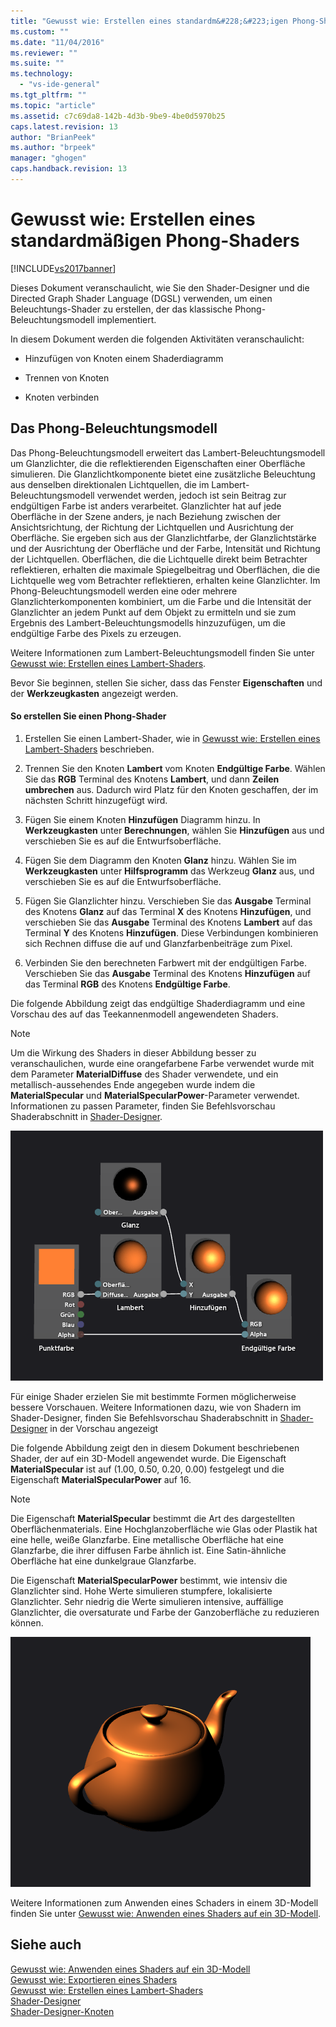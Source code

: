 ```yaml
---
title: "Gewusst wie: Erstellen eines standardm&#228;&#223;igen Phong-Shaders | Microsoft Docs"
ms.custom: ""
ms.date: "11/04/2016"
ms.reviewer: ""
ms.suite: ""
ms.technology: 
  - "vs-ide-general"
ms.tgt_pltfrm: ""
ms.topic: "article"
ms.assetid: c7c69da8-142b-4d3b-9be9-4be0d5970b25
caps.latest.revision: 13
author: "BrianPeek"
ms.author: "brpeek"
manager: "ghogen"
caps.handback.revision: 13
---
```

# Gewusst wie: Erstellen eines standardm&#228;&#223;igen Phong-Shaders
[!INCLUDE[vs2017banner](../code-quality/includes/vs2017banner.md)]

Dieses Dokument veranschaulicht, wie Sie den Shader\-Designer und die Directed Graph Shader Language \(DGSL\) verwenden, um einen Beleuchtungs\-Shader zu erstellen, der das klassische Phong\-Beleuchtungsmodell implementiert.  
  
 In diesem Dokument werden die folgenden Aktivitäten veranschaulicht:  
  
-   Hinzufügen von Knoten einem Shaderdiagramm  
  
-   Trennen von Knoten  
  
-   Knoten verbinden  
  
## Das Phong\-Beleuchtungsmodell  
 Das Phong\-Beleuchtungsmodell erweitert das Lambert\-Beleuchtungsmodell um Glanzlichter, die die reflektierenden Eigenschaften einer Oberfläche simulieren.  Die Glanzlichtkomponente bietet eine zusätzliche Beleuchtung aus denselben direktionalen Lichtquellen, die im Lambert\-Beleuchtungsmodell verwendet werden, jedoch ist sein Beitrag zur endgültigen Farbe ist anders verarbeitet.  Glanzlichter hat auf jede Oberfläche in der Szene anders, je nach Beziehung zwischen der Ansichtsrichtung, der Richtung der Lichtquellen und Ausrichtung der Oberfläche.  Sie ergeben sich aus der Glanzlichtfarbe, der Glanzlichtstärke und der Ausrichtung der Oberfläche und der Farbe, Intensität und Richtung der Lichtquellen.  Oberflächen, die die Lichtquelle direkt beim Betrachter reflektieren, erhalten die maximale Spiegelbeitrag und Oberflächen, die die Lichtquelle weg vom Betrachter reflektieren, erhalten keine Glanzlichter.  Im Phong\-Beleuchtungsmodell werden eine oder mehrere Glanzlichterkomponenten kombiniert, um die Farbe und die Intensität der Glanzlichter an jedem Punkt auf dem Objekt zu ermitteln und sie zum Ergebnis des Lambert\-Beleuchtungsmodells hinzuzufügen, um die endgültige Farbe des Pixels zu erzeugen.  
  
 Weitere Informationen zum Lambert\-Beleuchtungsmodell finden Sie unter [Gewusst wie: Erstellen eines Lambert\-Shaders](../designers/how-to-create-a-basic-lambert-shader.md).  
  
 Bevor Sie beginnen, stellen Sie sicher, dass das Fenster **Eigenschaften** und der **Werkzeugkasten** angezeigt werden.  
  
#### So erstellen Sie einen Phong\-Shader  
  
1.  Erstellen Sie einen Lambert\-Shader, wie in [Gewusst wie: Erstellen eines Lambert\-Shaders](../designers/how-to-create-a-basic-lambert-shader.md) beschrieben.  
  
2.  Trennen Sie den Knoten **Lambert** vom Knoten **Endgültige Farbe**.  Wählen Sie das **RGB** Terminal des Knotens **Lambert**, und dann **Zeilen umbrechen** aus.  Dadurch wird Platz für den Knoten geschaffen, der im nächsten Schritt hinzugefügt wird.  
  
3.  Fügen Sie einem Knoten **Hinzufügen** Diagramm hinzu.  In **Werkzeugkasten** unter **Berechnungen**, wählen Sie **Hinzufügen** aus und verschieben Sie es auf die Entwurfsoberfläche.  
  
4.  Fügen Sie dem Diagramm den Knoten **Glanz** hinzu.  Wählen Sie im **Werkzeugkasten** unter **Hilfsprogramm** das Werkzeug **Glanz** aus, und verschieben Sie es auf die Entwurfsoberfläche.  
  
5.  Fügen Sie Glanzlichter hinzu.  Verschieben Sie das **Ausgabe** Terminal des Knotens **Glanz** auf das Terminal **X** des Knotens **Hinzufügen**, und verschieben Sie das **Ausgabe** Terminal des Knotens **Lambert** auf das Terminal **Y** des Knotens **Hinzufügen**.  Diese Verbindungen kombinieren sich Rechnen diffuse die auf und Glanzfarbenbeiträge zum Pixel.  
  
6.  Verbinden Sie den berechneten Farbwert mit der endgültigen Farbe.  Verschieben Sie das **Ausgabe** Terminal des Knotens **Hinzufügen** auf das Terminal **RGB** des Knotens **Endgültige Farbe**.  
  
 Die folgende Abbildung zeigt das endgültige Shaderdiagramm und eine Vorschau des auf das Teekannenmodell angewendeten Shaders.  
  
> [!NOTE]
>  Um die Wirkung des Shaders in dieser Abbildung besser zu veranschaulichen, wurde eine orangefarbene Farbe verwendet wurde mit dem Parameter **MaterialDiffuse** des Shader verwendete, und ein metallisch\-aussehendes Ende angegeben wurde indem die **MaterialSpecular** und **MaterialSpecularPower**\-Parameter verwendet.  Informationen zu passen Parameter, finden Sie Befehlsvorschau Shaderabschnitt in [Shader\-Designer](../designers/shader-designer.md).  
  
 ![Shader&#45;Diagramm und eine Vorschau seiner Effekte](../designers/media/digit-lighting-graph.png "Digit\-Lighting\-Graph")  
  
 Für einige Shader erzielen Sie mit bestimmte Formen möglicherweise bessere Vorschauen.  Weitere Informationen dazu, wie von Shadern im Shader\-Designer, finden Sie Befehlsvorschau Shaderabschnitt in [Shader\-Designer](../designers/shader-designer.md) in der Vorschau angezeigt  
  
 Die folgende Abbildung zeigt den in diesem Dokument beschriebenen Shader, der auf ein 3D\-Modell angewendet wurde.  Die Eigenschaft **MaterialSpecular** ist auf \(1.00, 0.50, 0.20, 0.00\) festgelegt und die Eigenschaft **MaterialSpecularPower** auf 16.  
  
> [!NOTE]
>  Die Eigenschaft **MaterialSpecular** bestimmt die Art des dargestellten Oberflächenmaterials.  Eine Hochglanzoberfläche wie Glas oder Plastik hat eine helle, weiße Glanzfarbe.  Eine metallische Oberfläche hat eine Glanzfarbe, die ihrer diffusen Farbe ähnlich ist.  Eine Satin\-ähnliche Oberfläche hat eine dunkelgraue Glanzfarbe.  
>   
>  Die Eigenschaft **MaterialSpecularPower** bestimmt, wie intensiv die Glanzlichter sind.  Hohe Werte simulieren stumpfere, lokalisierte Glanzlichter.  Sehr niedrig die Werte simulieren intensive, auffällige Glanzlichter, die oversaturate und Farbe der Ganzoberfläche zu reduzieren können.  
  
 ![Phong&#45;Beleuchtung in einem Modell](../designers/media/digit-lighting-model.png "Digit\-Lighting\-Model")  
  
 Weitere Informationen zum Anwenden eines Schaders in einem 3D\-Modell finden Sie unter [Gewusst wie: Anwenden eines Shaders auf ein 3D\-Modell](../designers/how-to-apply-a-shader-to-a-3-d-model.md).  
  
## Siehe auch  
 [Gewusst wie: Anwenden eines Shaders auf ein 3D\-Modell](../designers/how-to-apply-a-shader-to-a-3-d-model.md)   
 [Gewusst wie: Exportieren eines Shaders](../designers/how-to-export-a-shader.md)   
 [Gewusst wie: Erstellen eines Lambert\-Shaders](../designers/how-to-create-a-basic-lambert-shader.md)   
 [Shader\-Designer](../designers/shader-designer.md)   
 [Shader\-Designer\-Knoten](../designers/shader-designer-nodes.md)